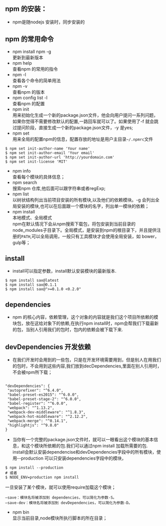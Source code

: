 ## npm 的安装：
- npm是随nodejs 安装时，同步安装的
## npm 的常用命令
- npm install npm -g   
更新到最新版本
- npm help  
查看npm   的常用的指令
- npm -l  
查看各个命令的简单用法
- npm -v    
查看npm 的版本
- npm config list -l  
查看npm 的配置
- npm init  
用来初始化生成一个新的package.json文件，他会向用户提问一系列问题，如果你觉得不需要修改默认的配置,一路回车就可以了。如果使用了-f 就会跳过提问阶段，直接生成一个新的package.json文件，-y 是yes;
- npm set  
用来全局的配置npm的信息，配置存放的地址是用户主目录`~/.npmrc`文件
```
$ npm set init-author-name 'Your name'
$ npm set init-author-email 'Your email'
$ npm set init-author-url 'http://yourdomain.com'
$ npm set init-license 'MIT'
```
- npm info  
查看每个模块的具体信息；
- npm search  
搜索npm 仓库,他后面可以跟字符串或者regExp;
- npm list  
 以树状结构列出当前项目安装的所有模块,以及他们的依赖模块。-g 会列出全局安装的模块,也可以在后面跟一个模块的名字，列出单一模块的依赖；
 - npm install  
 本地模式、全局模式  
 npm在默认情况下会从npm搜索下载包，将包安装到当前目录的node_modules子目录下。全局模式，是安装到npm的根目录下，并且提供注册的`PATH`,可以全局调用，一般只有工具模块才会使用全局安装，如 bower，gulp等；
 ## install
 - install可以指定参数，install默认安装模块的最新版本.
 ```
$ npm install sax@latest
$ npm install sax@0.1.1
$ npm install sax@">=0.1.0 <0.2.0"
```
 ## dependencies
 - npm 的核心内容，依赖管理，这个对象的内容就是我们这个项目所依赖的模块包，放在这给对象下的依赖,在执行npm install时，npm会帮我们下载最新的包，当别人引用我们的包时，包内的依赖会被下载下来.
 ## devDependencies 开发依赖
 - 在我们开发时会用到的一些包，只是在开发环境需要用到，但是别人在用我们的包时，不会用到这些内容,我们放到decDependencies,里面在别人引用时，不会被npm所下载；
```

"devDependencies": {
 "autoprefixer": "^6.4.0",
 "babel-preset-es2015": "^6.0.0",
 "babel-preset-stage-2": "^6.0.0",
 "babel-register": "^6.0.0",
 "webpack": "^1.13.2",
 "webpack-dev-middleware": "^1.8.3",
 "webpack-hot-middleware": "^2.12.2",
 "webpack-merge": "^0.14.1",
 "highlightjs": "^9.8.0"
}
```
- 当你有一个完整的package.json文件时，就可以一眼看出这个模块的基本信息，和这个模块所依赖的包.我们可以通过npm install 加载所需要的包.  
install会默认安装dependencise和devDependencies字段中的所有模块，使用--production 可以只安装dependencies字段中的模块，
```
$ npm install --production
# 或者
$ NODE_ENV=production npm install
```
一旦安装了某个模块，就可以使用require加载这个模块；
```
–save：模块名将被添加到 dependencies，可以简化为参数-S。
–save-dev：模块名将被添加到 devDependencies，可以简化为参数-D。
```
- npm bin  
显示当前目录,node模块所执行脚本的所在目录； 

  




